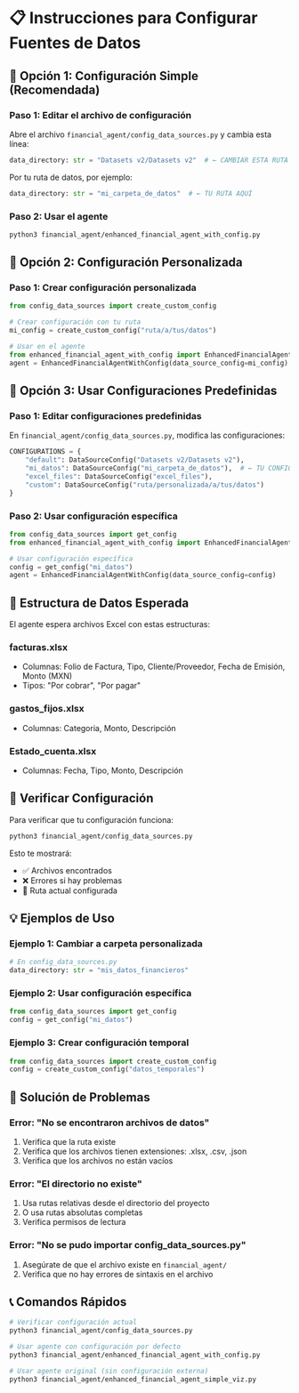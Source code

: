 # 📋 Instrucciones para Configurar Fuentes de Datos

## 🎯 Opción 1: Configuración Simple (Recomendada)

### Paso 1: Editar el archivo de configuración
Abre el archivo `financial_agent/config_data_sources.py` y cambia esta línea:

```python
data_directory: str = "Datasets v2/Datasets v2"  # ← CAMBIAR ESTA RUTA
```

Por tu ruta de datos, por ejemplo:
```python
data_directory: str = "mi_carpeta_de_datos"  # ← TU RUTA AQUÍ
```

### Paso 2: Usar el agente
```bash
python3 financial_agent/enhanced_financial_agent_with_config.py
```

## 🎯 Opción 2: Configuración Personalizada

### Paso 1: Crear configuración personalizada
```python
from config_data_sources import create_custom_config

# Crear configuración con tu ruta
mi_config = create_custom_config("ruta/a/tus/datos")

# Usar en el agente
from enhanced_financial_agent_with_config import EnhancedFinancialAgentWithConfig
agent = EnhancedFinancialAgentWithConfig(data_source_config=mi_config)
```

## 🎯 Opción 3: Usar Configuraciones Predefinidas

### Paso 1: Editar configuraciones predefinidas
En `financial_agent/config_data_sources.py`, modifica las configuraciones:

```python
CONFIGURATIONS = {
    "default": DataSourceConfig("Datasets v2/Datasets v2"),
    "mi_datos": DataSourceConfig("mi_carpeta_de_datos"),  # ← TU CONFIGURACIÓN
    "excel_files": DataSourceConfig("excel_files"),
    "custom": DataSourceConfig("ruta/personalizada/a/tus/datos")
}
```

### Paso 2: Usar configuración específica
```python
from config_data_sources import get_config
from enhanced_financial_agent_with_config import EnhancedFinancialAgentWithConfig

# Usar configuración específica
config = get_config("mi_datos")
agent = EnhancedFinancialAgentWithConfig(data_source_config=config)
```

## 📁 Estructura de Datos Esperada

El agente espera archivos Excel con estas estructuras:

### facturas.xlsx
- Columnas: Folio de Factura, Tipo, Cliente/Proveedor, Fecha de Emisión, Monto (MXN)
- Tipos: "Por cobrar", "Por pagar"

### gastos_fijos.xlsx
- Columnas: Categoria, Monto, Descripción

### Estado_cuenta.xlsx
- Columnas: Fecha, Tipo, Monto, Descripción

## 🔧 Verificar Configuración

Para verificar que tu configuración funciona:

```bash
python3 financial_agent/config_data_sources.py
```

Esto te mostrará:
- ✅ Archivos encontrados
- ❌ Errores si hay problemas
- 📁 Ruta actual configurada

## 💡 Ejemplos de Uso

### Ejemplo 1: Cambiar a carpeta personalizada
```python
# En config_data_sources.py
data_directory: str = "mis_datos_financieros"
```

### Ejemplo 2: Usar configuración específica
```python
from config_data_sources import get_config
config = get_config("mi_datos")
```

### Ejemplo 3: Crear configuración temporal
```python
from config_data_sources import create_custom_config
config = create_custom_config("datos_temporales")
```

## 🚨 Solución de Problemas

### Error: "No se encontraron archivos de datos"
1. Verifica que la ruta existe
2. Verifica que los archivos tienen extensiones: .xlsx, .csv, .json
3. Verifica que los archivos no están vacíos

### Error: "El directorio no existe"
1. Usa rutas relativas desde el directorio del proyecto
2. O usa rutas absolutas completas
3. Verifica permisos de lectura

### Error: "No se pudo importar config_data_sources.py"
1. Asegúrate de que el archivo existe en `financial_agent/`
2. Verifica que no hay errores de sintaxis en el archivo

## 📞 Comandos Rápidos

```bash
# Verificar configuración actual
python3 financial_agent/config_data_sources.py

# Usar agente con configuración por defecto
python3 financial_agent/enhanced_financial_agent_with_config.py

# Usar agente original (sin configuración externa)
python3 financial_agent/enhanced_financial_agent_simple_viz.py
``` 